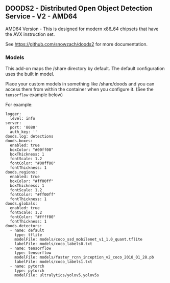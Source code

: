 ## DOODS2 - Distributed Open Object Detection Service - V2 - AMD64

AMD64 Version - This is designed for modern x86_64 chipsets that have the AVX instruction set.

See https://github.com/snowzach/doods2 for more documentation.

### Models

This add-on maps the /share directory by default. The default configuration uses the built in model.

Place your custom models in something like /share/doods and you can access them from within the container when you configure it.
(See the `tensorflow` example below)

For example:

```
logger:
  level: info
server:
  port: '8080'
  auth_key: ''
doods.log: detections
doods.boxes:
  enabled: true
  boxColor: "#00ff00"
  boxThickness: 1
  fontScale: 1.2
  fontColor: "#00ff00"
  fontThickness: 1
doods.regions:
  enabled: true
  boxColor: "#ff00ff"
  boxThickness: 1
  fontScale: 1.2
  fontColor: "#ff00ff"
  fontThickness: 1
doods.globals:
  enabled: true
  fontScale: 1.2
  fontColor: "#ffff00"
  fontThickness: 1
doods.detectors:
  - name: default
    type: tflite
    modelFile: models/coco_ssd_mobilenet_v1_1.0_quant.tflite
    labelFile: models/coco_labels0.txt
  - name: tensorflow
    type: tensorflow
    modelFile: models/faster_rcnn_inception_v2_coco_2018_01_28.pb
    labelFile: models/coco_labels1.txt
  - name: pytorch
    type: pytorch
    modelFile: ultralytics/yolov5,yolov5s
```
